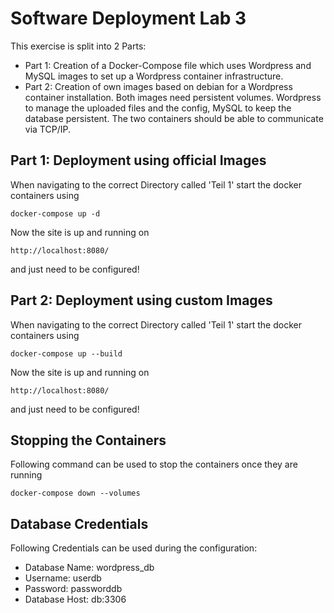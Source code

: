 # Software Deployment Lab 3
This exercise is split into 2 Parts:
 - Part 1: Creation of a Docker-Compose file which uses Wordpress and MySQL images to set up a Wordpress container infrastructure.
 - Part 2: Creation of own images based on debian for a Wordpress container installation. Both images need persistent volumes. Wordpress to manage the uploaded files and the config, MySQL to keep the database persistent.  The two containers should be able to communicate via TCP/IP.

 ## Part 1: Deployment using official Images
When navigating to the correct Directory called 'Teil 1' start the docker containers using
```
docker-compose up -d
```
Now the site is up and running on 
```
http://localhost:8080/
```
and just need to be configured!

## Part 2: Deployment using custom Images
When navigating to the correct Directory called 'Teil 1' start the docker containers using
```
docker-compose up --build
```
Now the site is up and running on 
```
http://localhost:8080/
```
and just need to be configured!

## Stopping the Containers
Following command can be used to stop the containers once they are running
```
docker-compose down --volumes
```

## Database Credentials
Following Credentials can be used during the configuration:
- Database Name: wordpress_db
- Username: userdb
- Password: passworddb
- Database Host: db:3306